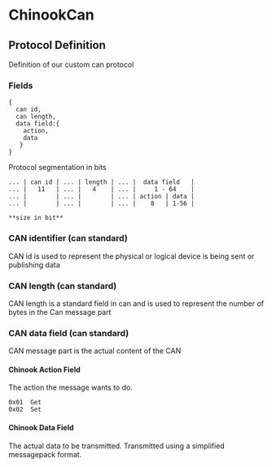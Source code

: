 # ChinookCan


## Protocol Definition

Definition of our custom can protocol


### Fields

    {
      can id,
      can length,
      data field:{
        action,
        data
       }
    }

Protocol segmentation in bits

    ... | can id | ... | length | ... |  data field   |
    ... |   11   | ... |   4    | ... |     1 - 64    |
    ... |        | ... |        | ... | action | data |
    ... |        | ... |        | ... |    8   | 1-56 |

    **size in bit**

### CAN identifier (can standard)

CAN id is used to represent the physical or logical device is being sent or publishing data

### CAN length (can standard)

CAN length is a standard field in can and is used to represent the number of bytes in the Can message part

### CAN data field (can standard)

CAN message part is the actual content of the CAN


#### Chinook Action Field

The action the message wants to do.

    0x01  Get
    0x02  Set


#### Chinook Data Field

The actual data to be transmitted. Transmitted using a simplified messagepack format.
